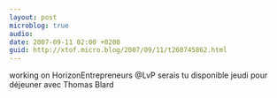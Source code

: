 ```yaml
---
layout: post
microblog: true
audio: 
date: 2007-09-11 02:00 +0200
guid: http://xtof.micro.blog/2007/09/11/t260745862.html
---
```

working on HorizonEntrepreneurs @LvP serais tu disponible jeudi pour déjeuner avec Thomas Blard
